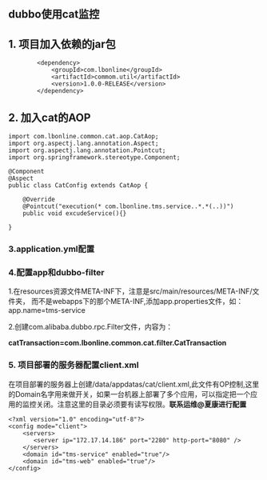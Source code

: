 ## dubbo使用cat监控

## 1. 项目加入依赖的jar包

```
        <dependency>
            <groupId>com.lbonline</groupId>
            <artifactId>commom.util</artifactId>
            <version>1.0.0-RELEASE</version>
        </dependency>
```

## 2. 加入cat的AOP

```
import com.lbonline.common.cat.aop.CatAop;
import org.aspectj.lang.annotation.Aspect;
import org.aspectj.lang.annotation.Pointcut;
import org.springframework.stereotype.Component;

@Component
@Aspect
public class CatConfig extends CatAop {

    @Override
    @Pointcut("execution(* com.lbonline.tms.service..*.*(..))")
    public void excudeService(){}

}
```

###  3.application.yml配置

###  4.配置app和dubbo-filter

1.在resources资源文件META-INF下，注意是src/main/resources/META-INF/文件夹， 而不是webapps下的那个META-INF,添加app.properties文件，如：app.name=tms-service

2.创建com.alibaba.dubbo.rpc.Filter文件，内容为：

**catTransaction=com.lbonline.common.cat.filter.CatTransaction**

 

### 5. 项目部署的服务器配置client.xml

在项目部署的服务器上创建/data/appdatas/cat/client.xml,此文件有OP控制,这里的Domain名字用来做开关，如果一台机器上部署了多个应用，可以指定把一个应用的监控关闭。注意这里的目录必须要有读写权限。**联系运维@夏康进行配置**

```
<?xml version="1.0" encoding="utf-8"?>
<config mode="client">
    <servers>
       <server ip="172.17.14.186" port="2280" http-port="8080" />
    </servers>
    <domain id="tms-service" enabled="true"/>
    <domain id="tms-web" enabled="true"/>
</config>
```

### 



